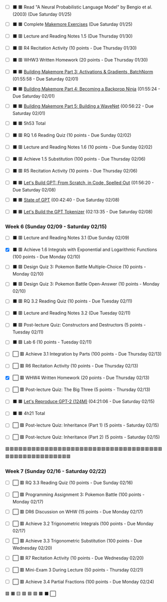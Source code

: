 - [ ] ⬛ 🟧 Read "A Neural Probabilistic Language Model" by Bengio et al. (2003) (Due Saturday 01/25)
- [ ] ⬛ 🟧 Complete [Makemore Exercises](../../01%20-%20Lecture%20Series/03/exercises.md) (Due Saturday 01/25)

- [ ] ⬛ 🟥 Lecture and Reading Notes 1.5 (Due Thursday 01/30)
- [ ] ⬛ 🟥 R4 Recitation Activity (10 points - Due Thursday 01/30)
- [ ] ⬛ 🟥 WHW3 Written Homework (20 points - Due Thursday 01/30)

- [ ] ⬛ 🟧 [Building Makemore Part 3: Activations & Gradients, BatchNorm](https://www.youtube.com/watch?v=P6sfmUTpUmc&list=PLAqhIrjkxbuWI23v9cThsA9GvCAUhRvKZ&index=4) (01:55:58 - Due Saturday 02/01)
- [ ] ⬛ 🟧 [Building Makemore Part 4: Becoming a Backprop Ninja](https://www.youtube.com/watch?v=q8SA3rM6ckI&list=PLAqhIrjkxbuWI23v9cThsA9GvCAUhRvKZ&index=5) (01:55:24 - Due Saturday 02/01)
- [ ] ⬛ 🟧 [Building Makemore Part 5: Building a WaveNet](https://www.youtube.com/watch?v=t3YJ5hKiMQ0&list=PLAqhIrjkxbuWI23v9cThsA9GvCAUhRvKZ&index=6) (00:56:22 - Due Saturday 02/01)
- [ ] ⬛ 🟧 5h53 Total

- [ ] ⬛ 🟥 RQ 1.6 Reading Quiz (10 points - Due Sunday 02/02)
- [ ] ⬛ 🟥 Lecture and Reading Notes 1.6 (10 points - Due Sunday 02/02)

- [ ] ⬛ 🟥 Achieve 1.5 Substitution (100 points - Due Thursday 02/06)
- [ ] ⬛ 🟥 R5 Recitation Activity (10 points - Due Thursday 02/06)

- [ ] ⬛ 🟧 [Let's Build GPT: From Scratch, in Code, Spelled Out](https://www.youtube.com/watch?v=kCc8FmEb1nY&list=PLAqhIrjkxbuWI23v9cThsA9GvCAUhRvKZ&index=7) (01:56:20 - Due Saturday 02/08)
- [ ] ⬛ 🟧 [State of GPT](https://www.youtube.com/watch?v=bZQun8Y4L2A&list=PLAqhIrjkxbuWI23v9cThsA9GvCAUhRvKZ&index=8) (00:42:40 - Due Saturday 02/08)
- [ ] ⬛ 🟧 [Let's Build the GPT Tokenizer](https://www.youtube.com/watch?v=zduSFxRajkE&list=PLAqhIrjkxbuWI23v9cThsA9GvCAUhRvKZ&index=9) (02:13:35 - Due Saturday 02/08)

### Week 6 (Sunday 02/09 - Saturday 02/15)
- [ ] ⬛ 🟥 Lecture and Reading Notes 3.1 (Due Sunday 02/09)

- [X] ⬛ 🟥 Achieve 1.6 Integrals with Exponential and Logarithmic Functions (100 points - Due Monday 02/10)
- [ ] ⬛ 🟩 Design Quiz 3: Pokemon Battle Multiple-Choice (10 points - Monday 02/10)
- [ ] ⬛ 🟩 Design Quiz 3: Pokemon Battle Open-Answer (10 points - Monday 02/10)

- [ ] ⬛ 🟥 RQ 3.2 Reading Quiz (10 points - Due Tuesday 02/11)
- [ ] ⬛ 🟥 Lecture and Reading Notes 3.2 (Due Tuesday 02/11)
- [ ] ⬛ 🟩 Post-lecture Quiz: Constructors and Destructors (5 points - Tuesday 02/11)
- [ ] ⬛ 🟩 Lab 6 (10 points - Tuesday 02/11)

- [ ] ⬜ 🟥 Achieve 3.1 Integration by Parts (100 points - Due Thursday 02/13)
- [ ] ⬜ 🟥 R6 Recitation Activity (10 points - Due Thursday 02/13)
- [X] ⬜ 🟥 WHW4 Written Homework (20 points - Due Thursday 02/13)
- [ ] ⬜ 🟩 Post-lecture Quiz: The Big Three (5 points - Thursday 02/13)

- [ ] ⬛ 🟧 [Let's Reproduce GPT-2 (124M)](https://www.youtube.com/watch?v=l8pRSuU81PU&list=PLAqhIrjkxbuWI23v9cThsA9GvCAUhRvKZ&index=10) (04:21:06 - Due Saturday 02/15)
- [ ] ⬛ 🟧 4h21 Total
- [ ] ⬜ 🟩 Post-lecture Quiz: Inheritance (Part 1) (5 points - Saturday 02/15)
- [ ] ⬜ 🟩 Post-lecture Quiz: Inheritance (Part 2) (5 points - Saturday 02/15)

🟥🟥🟥🟥🟥🟥🟥🟥🟥🟥🟥🟥🟥🟥🟥🟥🟥🟥🟥🟥🟥🟥🟥🟥🟥🟥🟥🟥🟥🟥🟥🟥🟥🟥🟥🟥🟥🟥🟥🟥🟥🟥🟥🟥🟥🟥🟥🟥🟥🟥🟥

### Week 7 (Sunday 02/16 - Saturday 02/22)
- [ ] ⬜ 🟥 RQ 3.3 Reading Quiz (10 points - Due Sunday 02/16)

- [ ] ⬜ 🟩 Programming Assignment 3: Pokemon Battle (100 points - Monday 02/17)
- [ ] ⬜ 🟥 DR6 Discussion on WHW (15 points - Due Monday 02/17)
- [ ] ⬜ 🟥 Achieve 3.2 Trigonometric Integrals (100 points - Due Monday 02/17)

- [ ] ⬜ 🟥 Achieve 3.3 Trigonometric Substitution (100 points - Due Wednesday 02/20)
- [ ] ⬜ 🟥 R7 Recitation Activity (10 points - Due Wednesday 02/20)

- [ ] ⬜ 🟥 Mini-Exam 3 During Lecture (50 points - Thursday 02/21)

- [ ] ⬜ 🟥 Achieve 3.4 Partial Fractions (100 points - Due Monday 02/24)


🟥 🟧 🟨 🟩 🟦 🟪 🟫 ⬛ ⬜

